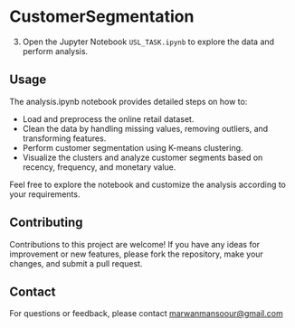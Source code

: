 # CustomerSegmentation

3. Open the Jupyter Notebook `USL_TASK.ipynb` to explore the data and perform analysis.

## Usage

The analysis.ipynb notebook provides detailed steps on how to:

- Load and preprocess the online retail dataset.
- Clean the data by handling missing values, removing outliers, and transforming features.
- Perform customer segmentation using K-means clustering.
- Visualize the clusters and analyze customer segments based on recency, frequency, and monetary value.

Feel free to explore the notebook and customize the analysis according to your requirements.

## Contributing

Contributions to this project are welcome! If you have any ideas for improvement or new features, please fork the repository, make your changes, and submit a pull request.


## Contact

For questions or feedback, please contact marwanmansoour@gmail.com

